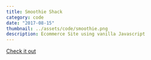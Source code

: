```yaml
---
title: Smoothie Shack
category: code
date: "2017-08-15"
thumbnail: ../assets/code/smoothie.png
description: Ecommerce Site using vanilla Javascript
---
```


<a href = "https://bestepha83.github.io/Smoothie-Shack/" target="_blank" class = "err">Check it out</a>